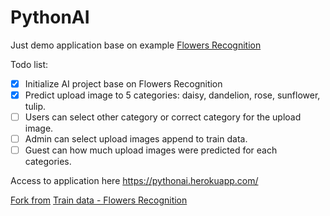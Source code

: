 # PythonAI
Just demo application base on example [Flowers Recognition](https://medium.com/@ferrygunawan/create-flower-image-classification-with-tensorflow-keras-and-flask-4fd6efd4c5ac)

Todo list:
- [x] Initialize AI project base on Flowers Recognition
- [x] Predict upload image to 5 categories: daisy, dandelion, rose, sunflower, tulip.
- [ ] Users can select other category or correct category for the upload image.
- [ ] Admin can select upload images append to train data.
- [ ] Guest can how much upload images were predicted for each categories.

Access to application here https://pythonai.herokuapp.com/

[Fork from](https://github.com/ferrygun/AIFlowers2)
[Train data - Flowers Recognition](https://www.kaggle.com/alxmamaev/flowers-recognition)

